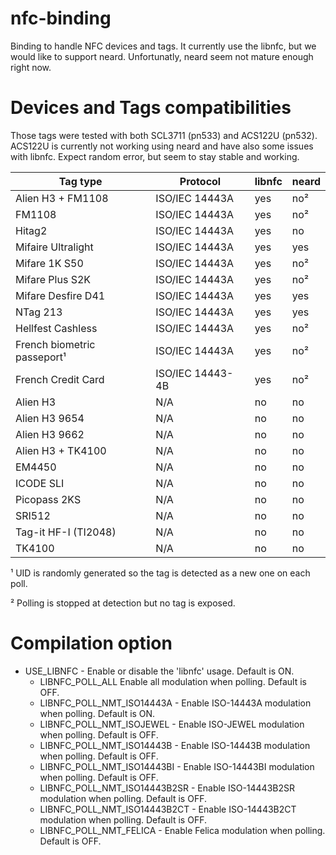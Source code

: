 # nfc-binding
Binding to handle NFC devices and tags.
It currently use the libnfc, but we would like to support neard.
Unfortunatly, neard seem not mature enough right now.

# Devices and Tags compatibilities

Those tags were tested with both SCL3711 (pn533) and ACS122U (pn532).
ACS122U is currently not working using neard and have also some issues with libnfc.
Expect random error, but seem to stay stable and working.

|Tag type                   |Protocol        |libnfc|neard|
|---------------------------|----------------|------|-----|
|Alien H3 + FM1108          |ISO/IEC 14443A  |yes   |no²  |
|FM1108                     |ISO/IEC 14443A  |yes   |no²  |
|Hitag2                     |ISO/IEC 14443A  |yes   |no   |
|Mifaire Ultralight         |ISO/IEC 14443A  |yes   |yes  |
|Mifare 1K S50              |ISO/IEC 14443A  |yes   |no²  |
|Mifare Plus S2K            |ISO/IEC 14443A  |yes   |no²  |
|Mifare Desfire D41         |ISO/IEC 14443A  |yes   |yes  |
|NTag 213                   |ISO/IEC 14443A  |yes   |yes  |
|Hellfest Cashless          |ISO/IEC 14443A  |yes   |no²  |
|French biometric passeport¹|ISO/IEC 14443A  |yes   |no²  |
|French Credit Card         |ISO/IEC 14443-4B|yes   |no²  |
|Alien H3                   |N/A             |no    |no   |
|Alien H3 9654              |N/A             |no    |no   |
|Alien H3 9662              |N/A             |no    |no   |
|Alien H3 + TK4100          |N/A             |no    |no   |
|EM4450                     |N/A             |no    |no   |
|ICODE SLI                  |N/A             |no    |no   |
|Picopass 2KS               |N/A             |no    |no   |
|SRI512                     |N/A             |no    |no   |
|Tag-it HF-I (TI2048)       |N/A             |no    |no   |
|TK4100                     |N/A             |no    |no   |

¹ UID is randomly generated so the tag is detected as a new one on each poll. 

² Polling is stopped at detection but no tag is exposed.

# Compilation option

* USE_LIBNFC - Enable or disable the 'libnfc' usage. Default is ON.
    * LIBNFC_POLL_ALL Enable all modulation when polling. Default is OFF.
    * LIBNFC_POLL_NMT_ISO14443A - Enable ISO-14443A modulation when polling. Default is ON.
    * LIBNFC_POLL_NMT_ISOJEWEL - Enable ISO-JEWEL modulation when polling. Default is OFF.
    * LIBNFC_POLL_NMT_ISO14443B - Enable ISO-14443B modulation when polling. Default is OFF.
    * LIBNFC_POLL_NMT_ISO14443BI - Enable ISO-14443BI modulation when polling. Default is OFF.
    * LIBNFC_POLL_NMT_ISO14443B2SR - Enable ISO-14443B2SR modulation when polling. Default is OFF.
    * LIBNFC_POLL_NMT_ISO14443B2CT - Enable ISO-14443B2CT modulation when polling. Default is OFF.
    * LIBNFC_POLL_NMT_FELICA - Enable Felica modulation when polling. Default is OFF.